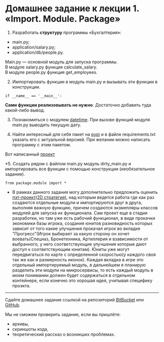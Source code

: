 # Домашнее задание к лекции 1. «Import. Module. Package»

1. Разработать **структуру** программы «Бухгалтерия»:
- main.py;  
- application/salary.py;  
- application/db/people.py.

Main.py — основной модуль для запуска программы.  
В модуле salary.py функция calculate_salary.  
В модуле people.py функция get_employees.  

2. Импортировать функции в модуль main.py и вызывать эти функции в конструкции.
```
if __name__ == '__main__':
```
**Сами функции реализовывать не нужно**. Достаточно добавить туда какой-либо вывод.

3. Познакомиться с модулем [datetime](https://pythonworld.ru/moduli/modul-datetime.html). 
При вызове функций модуля main.py выводить текущую дату.

4. Найти интересный для себя пакет на [pypi](https://pypi.org/) и в файле requirements.txt указать его с актуальной версией. При желании можно написать программу с этим пакетом.

Вот написанный [проект](https://github.com/Destian1995/HW-python-netology/tree/main/pro_python/code) 


\*5. Создать рядом с файлом main.py модуль dirty_main.py и импортировать все функции с помощью
конструкции (необязательное задание).
```
from package.module import *
```


* В рамках данного задания могу дополнительно предложить оценить [пэт-проект(2D стратегия)](https://github.com/Destian1995/Dev-python/tree/main/Evo_war), над которым ведется работа где как раз создаются отдельные модули и импортируются друг в друга, выполняя важную функцию, причем создаются экзмепляры классов модулей для запуска их функционала. Сам проект еще в стадии разработки, но там уже есть рабочий функционал, в виде прокачки экономики базы игрока, создания юнитов разновидность которых зависит от того какие улучшения прокачал игрок во вкладке "Прогресс"(Игрок выбирает за какую сторону он хочет воевать(Спецназ, Бронетехника, Артиллерия и взависимости от выбранного, у него соответствующие улучшения которые дают доступ к соответствующим юнитам). Юниты уже могут передвигаться по карте с определенной скоростью(у каждого своя так же как и размерность иконок).
Каждая вкладка в игре это отдельный импортируемый модуль, в дальнейшем я планирую разделить эти модули на микросервисы, то есть каждый модуль в моем понимании должен будет содержаться в отдельном контейнере, если конечно это хорошая идея, учитывая специфику проэкта.
---
Сдайте домашнее задание ссылкой на репозиторий [BitBucket](https://bitbucket.org/) или [GitHub](https://github.com/).

Мы не сможем проверить задание, если вы пришлёте:

* архивы,
* скриншоты кода,
* теоретический рассказ о возникших проблемах.    



